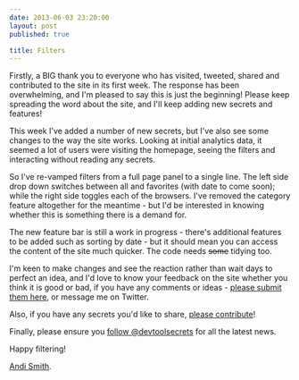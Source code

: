 ```yaml
---
date: 2013-06-03 23:20:00
layout: post
published: true

title: Filters
---
```


<p>Firstly, a BIG thank you to everyone who has visited, tweeted, shared and contributed to the site in its first week. The response has been overwhelming, and I'm pleased to say this is just the beginning! Please keep spreading the word about the site, and I'll keep adding new secrets and features!</p>

<p>This week I've added a number of new secrets, but I've also see some changes to the way the site works. Looking at initial analytics data, it seemed a lot of users were visiting the homepage, seeing the filters and interacting without reading any secrets.</p>

<p>So I've re-vamped filters from a full page panel to a single line. The left side drop down switches between all and favorites (with date to come soon); while the right side toggles each of the browsers. I've removed the category feature altogether for the meantime - but I'd be interested in knowing whether this is something there is a demand for.</p>

<p>The new feature bar is still a work in progress - there's additional features to be added such as sorting by date - but it should mean you can access the content of the site much quicker. The code needs <strike>some</strike> tidying too.</p>

<p>I'm keen to make changes and see the reaction rather than wait days to perfect an idea, and I'd love to know your feedback on the site whether you think it is good or bad, if you have any comments or ideas - <a href="http://www.google.com/moderator/#16/e=20edb3" target="_blank">please submit them here</a>, or message me on Twitter.</p>

<p>Also, if you have any secrets you'd like to share, <a href="/contribute">please contribute</a>!</p>

<p>Finally, please ensure you <a href="https://twitter.com/intent/follow?screen_name=devtoolsecrets" target="_blank">follow @devtoolsecrets</a> for all the latest news.<p>

<p>Happy filtering!</p>

<p><a href="http://www.twitter.com/andismith">Andi Smith</a>.</p>